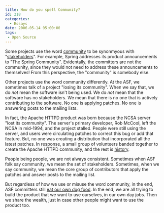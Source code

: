 ```yaml
---
title: How do you spell Community?
id: 218
categories:
  - Essays
date: 2006-05-14 05:00:00
tags:
 - Open Source
---
```


Some projects use the word [community](http://dictionary.reference.com/search?q=community) to be synonmyous with "[stakeholders](http://dictionary.reference.com/search?q=stakeholders)". For example, Spring addresses its product announcements to "The Spring Community". Evidentally, the committers are not the community, since they would not need to address these announcements to themselves! From this perspective, the "community" is somebody else.

Other projects use the word community differently. At the ASF, we sometimes talk of a project "losing its community". When we say that, we do _not_ mean the software isn't being used. We do _not_ mean that the software has no stakeholders. We mean that there is no one that is actively contributing to the software. No one is applying patches. No one is answering posts to the mailing lists.

In fact, the Apache HTTPD product was born because the NCSA server "lost its community". The server's primary developer, Rob McCool, left the NCSA in mid-1994, and the project stalled. People were still using the server, and users were circulating patches to correct this bug or add that feature. But, no one was creating a distribution that incorporated all the latest patches. In response, a small group of volunteers banded together to create the Apache HTTPD community, and the rest is [history](http://httpd.apache.org/ABOUT_APACHE.html).

People being people, we are not always consistent. Sometimes when ASF folk say community, we mean the set of stakeholders. Sometimes, when we say community, we mean the core group of contributors that apply the patches and answer posts to the mailing list.

But regardless of how we use or misuse the word community, in the end, ASF committers still [eat our own dog food](http://jroller.com/page/TedHusted?entry=dogfood). In the end, we are all trying to build the product that we want to use ourselves, in our own day jobs. Then we share the wealth, just in case other people might want to use the product too.